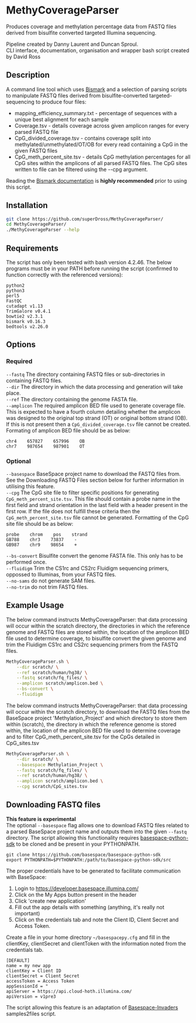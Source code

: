 # MethyCoverageParser
Produces coverage and methylation percentage data from FASTQ files derived from bisulfite converted targeted Illumina sequencing.

Pipeline created by Danny Laurent and Duncan Sproul. <br />
CLI interface, documentation, organisation and wrapper bash script created by David Ross



## Description
A command line tool which uses [Bismark](https://www.bioinformatics.babraham.ac.uk/projects/bismark/) and a selection of parsing scripts to manipulate FASTQ files derived from bisulfite-converted targeted-sequencing to produce four files: <br />
- mapping_efficiency_summary.txt - percentage of sequences with a unique best alignment for each sample <br />
- Coverage.tsv - details coverage across given amplicon ranges for every parsed FASTQ file <br />
- CpG_divided_coverage.tsv - contains coverage split into methylated/unmethylated/OT/OB for every read containing a CpG in the given FASTQ files <br />
- CpG_meth_percent_site.tsv - details CpG methylation percentages for all CpG sites within the amplicons of all parsed FASTQ files. The CpG sites written to file can be filtered using the --cpg argument.

Reading the [Bismark documentation](https://www.bioinformatics.babraham.ac.uk/projects/bismark/Bismark_User_Guide.pdf) is **highly recommended** prior to using this script.



## Installation
```bash
git clone https://github.com/superDross/MethyCoverageParser/
cd MethyCoverageParser/
./MethyCoverageParser --help
```



## Requirements
The script has only been tested with bash version 4.2.46. The below programs must be in your PATH before running the script (confirmed to function correctly with the referenced versions):
```
python2
python3 
perl5 
FastQC 
cutadapt v1.13
TrimGalore v0.4.1
bowtie2 v2.3.1
bismark v0.16.3
bedtools v2.26.0
```



## Options
### Required
```--fastq``` The directory containing FASTQ files or sub-directories in containing FASTQ files. <br />
```--dir``` The directory in which the data processing and generation will take place. <br />
```--ref``` The directory containing the genome FASTA file. <br />
```--amplicon``` The required amplicon BED file used to generate coverage file. This is expected to have a fourth column detailing whether the amplicon was designed to the original top strand (OT) or original bottom strand (OB). If this is not present then a ```CpG_divided_coverage.tsv``` file cannot be created. Formating of amplicon BED file should be as below:
```
chr4    657827    657996    OB 
chr7    987654    987901    OT 
```

### Optional
```--basespace``` BaseSpace project name to download the FASTQ files from. See the Downloading FASTQ Files section below for further information in utilising this feature. <br />
```--cpg``` The CpG site file to filter specific positions for generating ```CpG_meth_percent_site.tsv```. This file should contain a probe name in the first field and strand orientation in the last field with a header present in the first row. If the file does not fulfill these criteria then the ```CpG_meth_percent_site.tsv``` file cannot be generated. Formatting of the CpG site file should be as below: 
```
probe    chrom    pos    strand
GB788    chr3    73837    -
GB987    chr9    98654    +
```
```--bs-convert``` Bisulfite convert the genome FASTA file. This only has to be performed once. <br />
```--fluidigm``` Trim the CS1rc and CS2rc Fluidigm sequencing primers, oppossed to Illuminas, from your FASTQ files. <br />
```--no-sams``` do not generate SAM files. <br/>
```--no-trim``` do not trim FASTQ files.



## Example Usage
The below command instructs MethyCoverageParser: that data processing will occur within the scratch directory, the directories in which the reference genome and FASTQ files are stored within, the location of the amplicon BED file used to determine coverage, to bisulfite convert the given genome and trim the Fluidigm CS1rc and CS2rc sequencing primers from the FASTQ files.

```bash
MethyCoverageParser.sh \
	--dir scratch/ \
	--ref scratch/human/hg38/ \
	--fastq scratch/fq_files/ \
	--amplicon scratch/amplicon.bed \
	--bs-convert \
	--fluidigm
```
The below command instructs MethyCoverageParser: that data processing will occur within the scratch directory, to download the FASTQ files from the BaseSpace project 'Methylation_Project' and which directory to store them within (scratch), the directory in which the reference genome is stored within, the location of the amplicon BED file used to determine coverage and to filter CpG_meth_percent_site.tsv for the CpGs detailed in CpG_sites.tsv
```bash
MethyCoverageParser.sh \
	--dir scratch/ \
	--basespace Methylation_Project \
	--fastq scratch/fq_files/ \
	--ref scratch/human/hg38/ \
	--amplicon scratch/amplicon.bed \
	--cpg scratch/CpG_sites.tsv 
```



## Downloading FASTQ files
**This feature is experimental** <br />
The optional ```--basespace``` flag allows one to download FASTQ files related to a parsed BaseSpace project name and outputs them into the given ```--fastq``` directory. The script allowing this functionality requires [basespace-python-sdk](https://github.com/basespace/basespace-python-sdk) to be cloned and be present in your PYTHONPATH. 
```
git clone https://github.com/basespace/basespace-python-sdk
export PYTHONPATH=$PYTHONPATH:/path/to/basespace-python-sdk/src
```
The proper credentials have to be generated to facilitate communication with BaseSpace:

1. Login to https://developer.basespace.illumina.com/
2. Click on the My Apps button present in the header 
3. Click 'create new application'
4. Fill out the app details with something (anything, it's really not important)
5. Click on the credentials tab and note the Client ID, Client Secret and Access Token.

Create a file in your home directory ```~/basespacepy.cfg``` and fill in the clientKey, clientSecret and clientToken with the information noted from the credentials tab.
```
[DEFAULT]
name = my new app
clientKey = Client ID
clientSecret = Client Secret
accessToken = Access Token
appSessionId = "
apiServer = https://api.cloud-hoth.illumina.com/
apiVersion = v1pre3
```
The script allowing this feature is an adaptation of [Basespace-Invaders](https://github.com/nh13/basespace-invaders) samples2files script.



